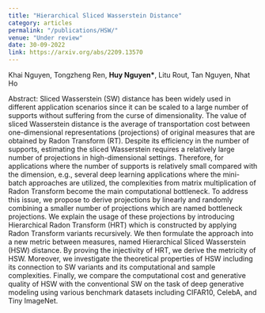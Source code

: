 ```yaml
---
title: "Hierarchical Sliced Wasserstein Distance"
category: articles
permalink: "/publications/HSW/"
venue: "Under review"
date: 30-09-2022
link: https://arxiv.org/abs/2209.13570
---
```


[comment]: <> (<a href="https://arxiv.org/abs/2209.13570">Arxiv</a>.)
Khai Nguyen, Tongzheng Ren, <b>Huy Nguyen\*</b>, Litu Rout, Tan Nguyen, Nhat Ho

Abstract: Sliced Wasserstein (SW) distance has been widely used in different application scenarios
since it can be scaled to a large number of supports without suffering from the curse of
dimensionality. The value of sliced Wasserstein distance is the average of transportation cost
between one-dimensional representations (projections) of original measures that are obtained
by Radon Transform (RT). Despite its efficiency in the number of supports, estimating the
sliced Wasserstein requires a relatively large number of projections in high-dimensional settings.
Therefore, for applications where the number of supports is relatively small compared with the
dimension, e.g., several deep learning applications where the mini-batch approaches are utilized,
the complexities from matrix multiplication of Radon Transform become the main computational
bottleneck. To address this issue, we propose to derive projections by linearly and randomly
combining a smaller number of projections which are named bottleneck projections. We explain
the usage of these projections by introducing Hierarchical Radon Transform (HRT) which is
constructed by applying Radon Transform variants recursively. We then formulate the approach
into a new metric between measures, named Hierarchical Sliced Wasserstein (HSW) distance.
By proving the injectivity of HRT, we derive the metricity of HSW. Moreover, we investigate the
theoretical properties of HSW including its connection to SW variants and its computational and
sample complexities. Finally, we compare the computational cost and generative quality of HSW
with the conventional SW on the task of deep generative modeling using various benchmark
datasets including CIFAR10, CelebA, and Tiny ImageNet.
